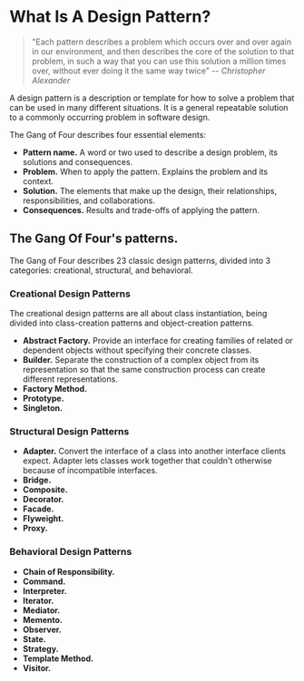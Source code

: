 # What Is A Design Pattern?


> "Each pattern describes a problem which occurs over
and over again in our environment, and then describes the core of the solution
to that problem, in such a way that you can use this solution a million times
over, without ever doing it the same way twice"
>  -- <cite>Christopher Alexander</cite>

A design pattern is a description or template for how to solve a problem that can be used in many different situations. It is a general repeatable solution to a commonly occurring problem in software design.

The Gang of Four describes four essential elements:

* **Pattern name.** A word or two used to describe a design problem, its solutions and consequences.
* **Problem.** When to apply the pattern. Explains the problem and its context.
* **Solution.** The elements that make up the design, their relationships, responsibilities, and collaborations.
* **Consequences.** Results and trade-offs of applying the pattern.

## The Gang Of Four's patterns.

The Gang of Four describes 23 classic design patterns, divided into 3 categories: creational, structural, and behavioral.

### Creational Design Patterns

The creational design patterns are all about class instantiation, being divided into class-creation patterns and object-creation patterns.

* **Abstract Factory.** Provide an interface for creating families of related or dependent objects without specifying their concrete classes.
* **Builder.** Separate the construction of a complex object from its representation so that the same construction process can create different representations. 
* **Factory Method.**
* **Prototype.**
* **Singleton.**

### Structural Design Patterns

* **Adapter.** Convert the interface of a class into another interface clients expect. Adapter lets classes work together that couldn't otherwise because of incompatible interfaces. 
* **Bridge.**
* **Composite.**
* **Decorator.**
* **Facade.**
* **Flyweight.**
* **Proxy.**

### Behavioral Design Patterns

* **Chain of Responsibility.**
* **Command.**
* **Interpreter.**
* **Iterator.**
* **Mediator.**
* **Memento.**
* **Observer.**
* **State.**
* **Strategy.**
* **Template Method.**
* **Visitor.**


